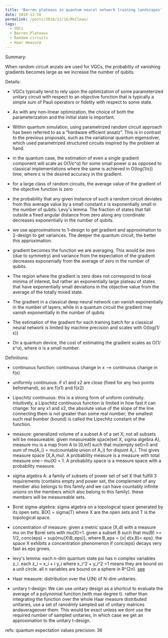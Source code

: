 ```yaml
---
title: 'Barren plateaus in quantum neural network training landscapes'
date: 2018-11-16
permalink: /posts/2018/11/16/McClean/
tags:
  - VQCs
  - Barren Plateaus
  - Random circuits
  - Haar measure
---
```


Summary: 
 
When random circuit anzats are used for VQCs, the probablity of vanishing gradients becomes large as we increase the number of qubits. 

Details:

* VQCs typically tend to rely upon the optimization of some parameterized unitary circuit with respect to an objective function that is typically a simple sum of Pauli operators or fidelity with respect to some state.

* As with any non-linear optimization, the choice of both the parameterization and the initial state is important.

* Within quantum simulation, using parametrized random circuit approach has been referred to as a “hardware efficient ansatz”. This is in contrast to the previous proposals, such as the variational quantum eigensolver, which used parametrized structured circuits inspired by the problem at hand.

* in the quantum case, the estimation of even a single gradient component will scale as O(1/ε^α) for some small power α as opposed to classical implementations where the same is achieved in O(log(1/ε)) time, where ε is the desired accuracy in the gradient.

* for a large class of random circuits, the average value of the gradient of the objective function is zero

* the probability that any given instance of such a random circuit deviates from this average value by a small constant ε is exponentially small in the number of qubits: Levy's lemma. The fraction of states that fall outside a fixed angular distance from zero along any coordinate decreases exponentially in the number of qubits.

* we use approximations to 1-design to get gradient and approximation to 2-design to get variances. The deeper the quantum circuit, the better this approximation.

* gradient becomes the function we are averaging. This would be zero (due to symmetry) and variance from the expectation of the gradient decreases exponenially from the average of zero in the number of qubits. 

* The region where the gradient is zero does not correspond to local minima of interest, but rather an exponentially large plateau of states that have exponentially
small deviations in the objective value from the average of the totally mixed state.

* The gradient in a classical deep neural network can vanish exponentially in the number of layers, while in a quantum circuit the gradient may vanish exponentially in the number of qubits

* The estimation of the gradient for each training batch for a classical neural network is limited by machine precision and scales with O(log(1/ε))

* On a quantum device, the cost of estimating the gradient scales as O(1/ε^α), where α is a small number. 



Definitions:

* continuous function: continuous change in x --> continuous change in f(x) 
 
* uniformly continuous: if x1 and x2 are close (fixed for any two points beforehand), so are f(x1) and f(x2) 

* Lipschitz continuous: this is a strong form of uniform continuity. Intuitively, a Lipschitz continuous function is limited in how fast it can change: for any x1 and x2, the absolute value of the slope of the line connecting them is not greater than some real number; the smallest such real bumber (bound) is called the Lipschitz constant of the function.

* measure: generalized volume of a subset A of a set X; not all subsets will be measureable. given measureable space(set X, sigma algebra A), measure mu is a map from A to [0,inf] such that mu(empty set)=0 and sum of mu(A_i) = mu(countable union of A_i) for disjoint A_i. Thsi gives measure space (X,A,mu). A probability measure is a measure with total measure one – mu(X) = 1. A probability space is a measure space with a probability measure.

* sigma algebra A: a family of subsets of power set of set X that fulfill 3 requirements (contains empty and power set, the complement of any member also belongs to this family and we can have countably infinite unions on the members which also belong to this family). these members will be measureable sets. 

* Borel sigma-algebra: sigma algebra on a topological space generated by its open sets. B(X) = sigma(T) where X are the open sets and T is the topological space. 

* concentration of measure: given a metric space (X,d) with a measure mu on the Borel sets with mu(X)=1. given a subset B such that mu(B) >= 1/2, conc(eps) = sup{mu(X\B_eps)}, where B_eps = {x| d(x,B)< eps}. the space X exhibits a concentration phenomenon if conc(eps) decays very fast as eps grows. 

* levy's lemma: each n-dim quantum state psi has n complex variables z_i. each z_i = x_i + i y_i where x_i^2 + y_i^2 =1 means they are bound on a unit circle. all n variables are bound on a sphere in R^(2n). [see](https://citeseerx.ist.psu.edu/viewdoc/download?doi=10.1.1.679.2560&rep=rep1&type=pdf)

* Haar measure: distribution over the U(N) of N-dim unitaries. 

* unitary t-design: We can use unitary design as a shortcut to evaluate the average of a polynomial function (with max degree t). rather than integrating the function over the whole Haar measure distributed unitaries, use a set of ranodmly sampled set of unitary matrices andaverageover them. This would be exact unless we dont use the required number of sampled unitaries, in  which case we get an approximation to the unitary t-design.  


refs: 
quantum expectation values precision: 36

